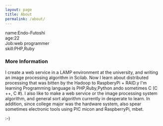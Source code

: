 ```yaml
---
layout: page
title: About
permalink: /about/
---
```

name:Endo-Futoshi  
age:22  
Job:web programmer  
skill:PHP,Ruby


### More Information
I create a web service in a LAMP environment at the university, and writing an image processing algorithm in Scilab. Now I learn about distributed processing that was bitten by the Hadoop to RaspberyPi + RAID.y I'm learning Programming language is PHP,Ruby,Python ando sometimes C (C ++, C #).
I also like to make a web service or the image processing system algorithm, and  general sort algorithm currently in desperate to learn. In addition, since college major was the hardware system, also spear sometimes electronic tools using PIC micon and RaspberryPi, mbet.

:-)
